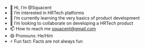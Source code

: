 - 👋 Hi, I’m @Squacent
- 👀 I’m interested in HRTech platforms
- 🌱 I’m currently learning the very basics of product development
- 💞️ I’m looking to collaborate on developing a HRTech product
- 📫 How to reach me squacent@gmail.com
- 😄 Pronouns: He/Him
- ⚡ Fun fact: Facts are not always fun

<!---
Squacent/Squacent is a ✨ special ✨ repository because its `README.md` (this file) appears on your GitHub profile.
You can click the Preview link to take a look at your changes.
--->
